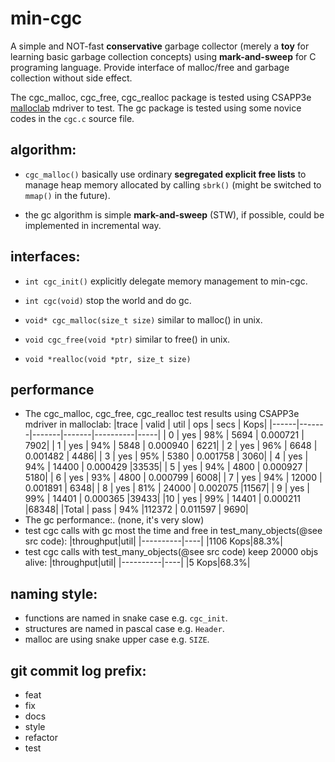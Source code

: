 # min-cgc
A simple and NOT-fast **conservative** garbage collector (merely a **toy** for learning basic garbage collection concepts) using **mark-and-sweep** for C programing language. Provide interface of malloc/free and garbage collection without side effect.

The cgc_malloc, cgc_free, cgc_realloc package is tested using CSAPP3e [malloclab](http://csapp.cs.cmu.edu/3e/labs.html) mdriver to test. The gc package is tested using some novice codes in the `cgc.c` source file.

## algorithm:

- `cgc_malloc()` basically use ordinary **segregated explicit free lists** to manage heap memory allocated by calling `sbrk()` (might be switched to `mmap()` in the future).

- the gc algorithm is simple **mark-and-sweep** (STW), if possible, could be implemented in incremental way.


## interfaces:
- `int cgc_init()` 
explicitly delegate memory management to min-cgc.

- `int cgc(void)`
stop the world and do gc.

- `void* cgc_malloc(size_t size)`
similar to malloc() in unix.

- `void cgc_free(void *ptr)` 
similar to free() in unix.

- `void *realloc(void *ptr, size_t size)`

## performance
- The cgc_malloc, cgc_free, cgc_realloc test results using CSAPP3e mdriver in malloclab:
    |trace | valid | util  |   ops |     secs | Kops|
    |------|-------|-------|-------|----------|-----|
    | 0    |   yes |  98%  |  5694 | 0.000721 | 7902|
    | 1    |   yes |  94%  |  5848 | 0.000940 | 6221|
    | 2    |   yes |  96%  |  6648 | 0.001482 | 4486|
    | 3    |   yes |  95%  |  5380 | 0.001758 | 3060|
    | 4    |   yes |  94%  | 14400 | 0.000429 |33535|
    | 5    |   yes |  94%  |  4800 | 0.000927 | 5180|
    | 6    |   yes |  93%  |  4800 | 0.000799 | 6008|
    | 7    |   yes |  94%  | 12000 | 0.001891 | 6348|
    | 8    |   yes |  81%  | 24000 | 0.002075 |11567|
    | 9    |   yes |  99%  | 14401 | 0.000365 |39433|
    |10    |   yes |  99%  | 14401 | 0.000211 |68348|
    |Total |  pass |  94%  |112372 | 0.011597 | 9690|
- The gc performance:. (none, it's very slow)
- test cgc calls with gc most the time and free in test_many_objects(@see src code): 
    |throughput|util|
    |----------|----|
    |1106 Kops|88.3%|
- test cgc calls with test_many_objects(@see src code) keep 20000 objs alive: 
    |throughput|util|
    |----------|----|
    |5 Kops|68.3%|

## naming style:

- functions are named in snake case e.g. `cgc_init`.
- structures are named in pascal case e.g. `Header`.
- malloc are using snake upper case e.g. `SIZE`.

## git commit log prefix:

- feat
- fix
- docs
- style
- refactor
- test
